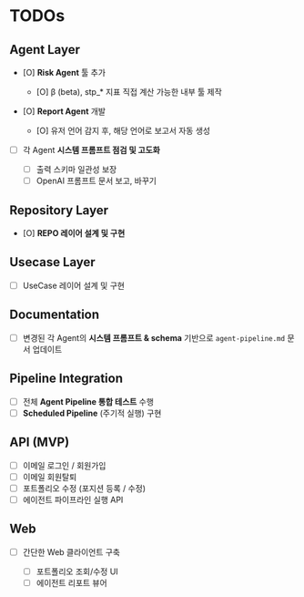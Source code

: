 # TODOs

## Agent Layer

- [O] **Risk Agent** 툴 추가

  - [O] β (beta), stp\_\* 지표 직접 계산 가능한 내부 툴 제작

- [O] **Report Agent** 개발

  - [O] 유저 언어 감지 후, 해당 언어로 보고서 자동 생성

- [ ] 각 Agent **시스템 프롬프트 점검 및 고도화**

  - [ ] 출력 스키마 일관성 보장
  - [ ] OpenAI 프롬프트 문서 보고, 바꾸기

## Repository Layer

- [O] **REPO 레이어 설계 및 구현**

## Usecase Layer

- [ ] UseCase 레이어 설계 및 구현

## Documentation

- [ ] 변경된 각 Agent의 **시스템 프롬프트 & schema** 기반으로
      `agent-pipeline.md` 문서 업데이트

## Pipeline Integration

- [ ] 전체 **Agent Pipeline 통합 테스트** 수행
- [ ] **Scheduled Pipeline** (주기적 실행) 구현

## API (MVP)

- [ ] 이메일 로그인 / 회원가입
- [ ] 이메일 회원탈퇴
- [ ] 포트폴리오 수정 (포지션 등록 / 수정)
- [ ] 에이전트 파이프라인 실행 API

## Web

- [ ] 간단한 Web 클라이언트 구축

  - [ ] 포트폴리오 조회/수정 UI
  - [ ] 에이전트 리포트 뷰어
